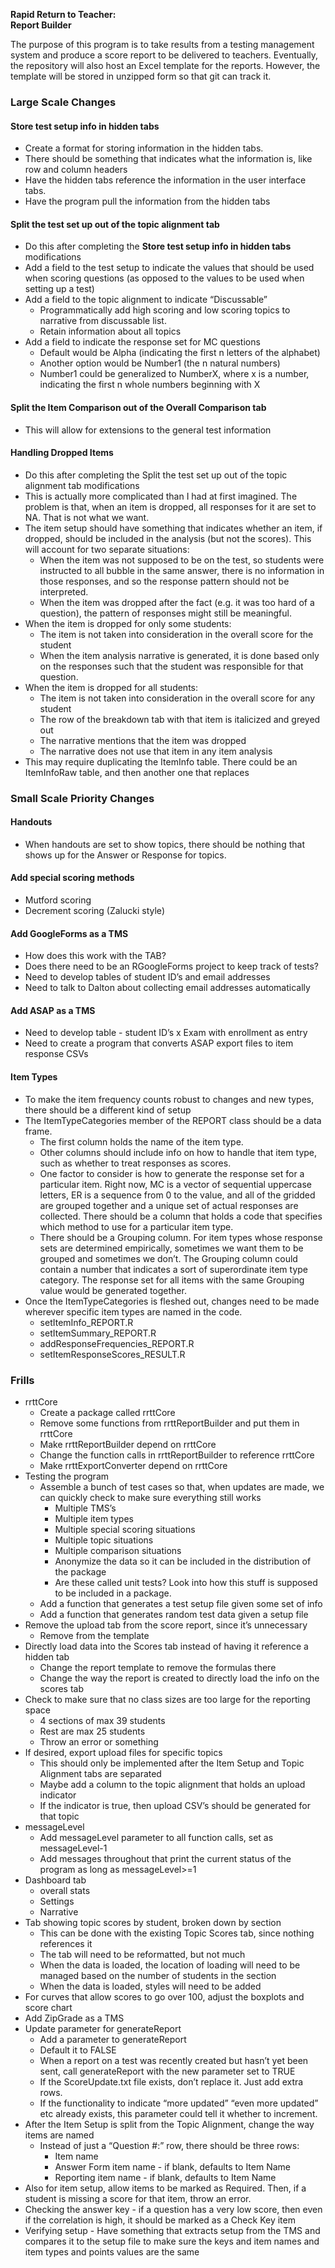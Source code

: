 **Rapid Return to Teacher:**  
**Report Builder**


The purpose of this program is to take results from a testing management system and produce a score report to be delivered to teachers.
Eventually, the repository will also host an Excel template for the reports.
However, the template will be stored in unzipped form so that git can track it.

### Large Scale Changes
#### Store test setup info in hidden tabs
* Create a format for storing information in the hidden tabs.
* There should be something that indicates what the information is, like row and column headers
* Have the hidden tabs reference the information in the user interface tabs.
* Have the program pull the information from the hidden tabs
#### Split the test set up out of the topic alignment tab
* Do this after completing the **Store test setup info in hidden tabs** modifications
* Add a field to the test setup to indicate the values that should be used when scoring questions (as opposed to the values to be used when setting up a test)
* Add a field to the topic alignment to indicate “Discussable”
	* Programmatically add high scoring and low scoring topics to narrative from discussable list.
	* Retain information about all topics
* Add a field to indicate the response set for MC questions
	* Default would be Alpha (indicating the first n letters of the alphabet)
	* Another option would be Number1 (the n natural numbers)
	* Number1 could be generalized to NumberX, where x is a number, indicating the first n whole numbers beginning with X
#### Split the Item Comparison out of the Overall Comparison tab
* This will allow for extensions to the general test information
#### Handling Dropped Items
* Do this after completing the Split the test set up out of the topic alignment tab modifications
* This is actually more complicated than I had at first imagined.  The problem is that, when an item is dropped, all responses for it are set to NA.  That is not what we want.  
* The item setup should have something that indicates whether an item, if dropped, should be included in the analysis (but not the scores).  This will account for two separate situations:
	* When the item was not supposed to be on the test, so students were instructed to all bubble in the same answer, there is no information in those responses, and so the response pattern should not be interpreted.
	* When the item was dropped after the fact (e.g. it was too hard of a question), the pattern of responses might still be meaningful.
* When the item is dropped for only some students:
	* The item is not taken into consideration in the overall score for the student
	* When the item analysis narrative is generated, it is done based only on the responses such that the student was responsible for that question. 
* When the item is dropped for all students:
	* The item is not taken into consideration in the overall score for any student
	* The row of the breakdown tab with that item is italicized and greyed out
	* The narrative mentions that the item was dropped
	* The narrative does not use that item in any item analysis
* This may require duplicating the ItemInfo table.  There could be an ItemInfoRaw table, and then another one that replaces 

### Small Scale Priority Changes
#### Handouts
* When handouts are set to show topics, there should be nothing that shows up for the Answer or Response for topics.
#### Add special scoring methods
* Mutford scoring
* Decrement scoring (Zalucki style)
#### Add GoogleForms as a TMS
* How does this work with the TAB?
* Does there need to be an RGoogleForms project to keep track of tests?
* Need to develop tables of student ID’s and email addresses
* Need to talk to Dalton about collecting email addresses automatically
#### Add ASAP as a TMS
* Need to develop table - student ID’s x Exam with enrollment as entry
* Need to create a program that converts ASAP export files to item response CSVs
#### Item Types
* To make the item frequency counts robust to changes and new types, there should be a different kind of setup
* The ItemTypeCategories member of the REPORT class should be a data frame.  
	* The first column holds the name of the item type.  
	* Other columns should include info on how to handle that item type, such as whether to treat responses as scores.
	* One factor to consider is how to generate the response set for a particular item.  Right now, MC is a vector of sequential uppercase letters, ER is a sequence from 0 to the value, and all of the gridded are grouped together and a unique set of actual responses are collected.  There should be a column that holds a code that specifies which method to use for a particular item type.
	* There should be a Grouping column.  For item types whose response sets are determined empirically, sometimes we want them to be grouped and sometimes we don’t.  The Grouping column could contain a number that indicates a sort of superordinate item type category.  The response set for all items with the same Grouping value would be generated together.
* Once the ItemTypeCategories is fleshed out, changes need to be made wherever specific item types are named in the code.
	* setItemInfo_REPORT.R
	* setItemSummary_REPORT.R
	* addResponseFrequencies_REPORT.R
	* setItemResponseScores_RESULT.R

### Frills
* rrttCore
	* Create a package called rrttCore
	* Remove some functions from rrttReportBuilder and put them in rrttCore
	* Make rrttReportBuilder depend on rrttCore
	* Change the function calls in rrttReportBuilder to reference rrttCore
	* Make rrttExportConverter depend on rrttCore
* Testing the program
	* Assemble a bunch of test cases so that, when updates are made, we can quickly check to make sure everything still works
		* Multiple TMS’s
		* Multiple item types
		* Multiple special scoring situations
		* Multiple topic situations
		* Multiple comparison situations
		* Anonymize the data so it can be included in the distribution of the package
		* Are these called unit tests?  Look into how this stuff is supposed to be included in a package.
	* Add a function that generates a test setup file given some set of info
	* Add a function that generates random test data given a setup file
* Remove the upload tab from the score report, since it’s unnecessary
	* Remove from the template
* Directly load data into the Scores tab instead of having it reference a hidden tab
	* Change the report template to remove the formulas there
	* Change the way the report is created to directly load the info on the scores tab
* Check to make sure that no class sizes are too large for the reporting space
	* 4 sections of max 39 students
	* Rest are max 25 students
	* Throw an error or something
* If desired, export upload files for specific topics
	* This should only be implemented after the Item Setup and Topic Alignment tabs are separated
	* Maybe add a column to the topic alignment that holds an upload indicator
	* If the indicator is true, then upload CSV’s should be generated for that topic
* messageLevel
	* Add messageLevel parameter to all function calls, set as messageLevel-1
	* Add messages throughout that print the current status of the program as long as messageLevel>=1
* Dashboard tab
	* overall stats
	* Settings
	* Narrative
* Tab showing topic scores by student, broken down by section
	* This can be done with the existing Topic Scores tab, since nothing references it
	* The tab will need to be reformatted, but not much
	* When the data is loaded, the location of loading will need to be managed based on the number of students in the section
	* When the data is loaded, styles will need to be added
* For curves that allow scores to go over 100, adjust the boxplots and score chart
* Add ZipGrade as a TMS
* Update parameter for generateReport
	* Add a parameter to generateReport
	* Default it to FALSE
	* When a report on a test was recently created but hasn’t yet been sent, call generateReport with the new parameter set to TRUE
	* If the ScoreUpdate.txt file exists, don’t replace it.  Just add extra rows.
	* If the functionality to indicate “more updated” “even more updated” etc already exists, this parameter could tell it whether to increment. 
* After the Item Setup is split from the Topic Alignment, change the way items are named
	* Instead of just a “Question #:” row, there should be three rows: 
		* Item name
		* Answer Form item name - if blank, defaults to Item Name
		* Reporting item name - if blank, defaults to Item Name
* Also for item setup, allow items to be marked as Required.  Then, if a student is missing a score for that item, throw an error.
* Checking the answer key - if a question has a very low score, then even if the correlation is high, it should be marked as a Check Key item
* Verifying setup - Have something that extracts setup from the TMS and compares it to the setup file to make sure the keys and item names and item types and points values are the same

